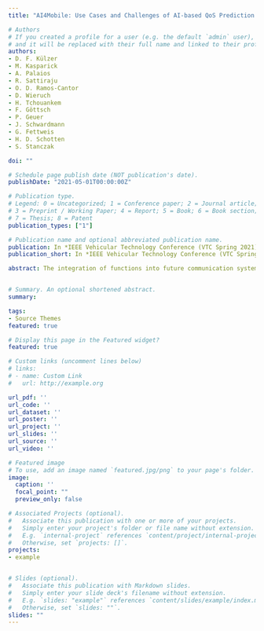 ```yaml
---
title: "AI4Mobile: Use Cases and Challenges of AI-based QoS Prediction for High-Mobility Scenarios"

# Authors
# If you created a profile for a user (e.g. the default `admin` user), write the username (folder name) here 
# and it will be replaced with their full name and linked to their profile.
authors:
- D. F. Külzer
- M. Kasparick 
- A. Palaios
- R. Sattiraju 
- O. D. Ramos-Cantor
- D. Wieruch 
- H. Tchouankem
- F. Göttsch 
- P. Geuer 
- J. Schwardmann 
- G. Fettweis
- H. D. Schotten
- S. Stanczak

doi: ""

# Schedule page publish date (NOT publication's date).
publishDate: "2021-05-01T00:00:00Z"

# Publication type.
# Legend: 0 = Uncategorized; 1 = Conference paper; 2 = Journal article;
# 3 = Preprint / Working Paper; 4 = Report; 5 = Book; 6 = Book section;
# 7 = Thesis; 8 = Patent
publication_types: ["1"]

# Publication name and optional abbreviated publication name.
publication: In *IEEE Vehicular Technology Conference (VTC Spring 2021), Helsinki, Finland*
publication_short: In *IEEE Vehicular Technology Conference (VTC Spring 2021)*

abstract: The integration of functions into future communication systems that predict crucial Quality of Service (QoS) parameters is expected to enable many new or enhanced use cases, for example, in vehicular networks and Industry 4.0. Especially with high user mobility, QoS prediction is required in an End-to-End (E2E) fashion to guarantee uninterrupted connectivity and provisioning of real-time applications. In this paper, we present a concise list of mobility use cases, both from automotive and industrial production domains, that benefit from Artificial Intelligence-based QoS prediction. These applications are investigated in the publicly-funded research project AI4Mobile by a representative consortium of industry and academia. Based on a literature review, we identify the main challenges in realizing predictive QoS at high mobility, and we propose research directions to enable the envisioned E2E solutions.


# Summary. An optional shortened abstract.
summary: 

tags:
- Source Themes
featured: true

# Display this page in the Featured widget?
featured: true

# Custom links (uncomment lines below)
# links:
# - name: Custom Link
#   url: http://example.org

url_pdf: ''
url_code: ''
url_dataset: ''
url_poster: ''
url_project: ''
url_slides: ''
url_source: ''
url_video: ''

# Featured image
# To use, add an image named `featured.jpg/png` to your page's folder. 
image:
  caption: ''
  focal_point: ""
  preview_only: false

# Associated Projects (optional).
#   Associate this publication with one or more of your projects.
#   Simply enter your project's folder or file name without extension.
#   E.g. `internal-project` references `content/project/internal-project/index.md`.
#   Otherwise, set `projects: []`.
projects:
- example


# Slides (optional).
#   Associate this publication with Markdown slides.
#   Simply enter your slide deck's filename without extension.
#   E.g. `slides: "example"` references `content/slides/example/index.md`.
#   Otherwise, set `slides: ""`.
slides: ""
---
```


